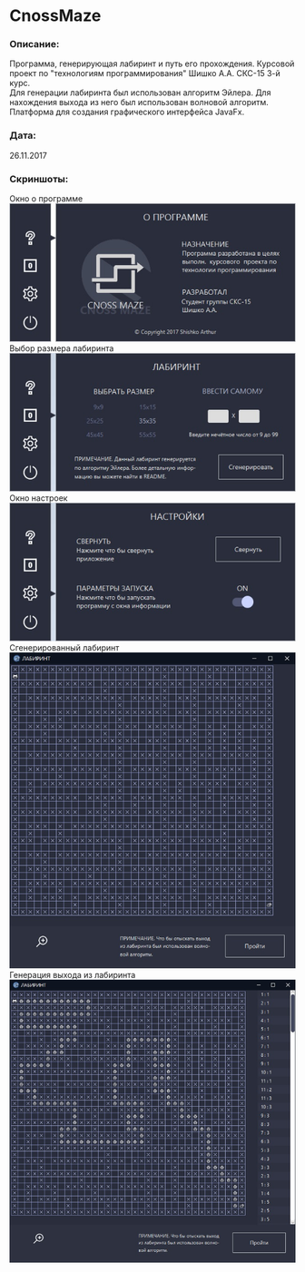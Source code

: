 # CnossMaze
### Описание:
Программа, генерирующая лабиринт и путь его прохождения. Курсовой проект по "технологиям программирования" Шишко А.А. СКС-15 3-й курс.<br>
Для генерации лабиринта был использован алгоритм Эйлера. Для нахождения выхода из него был использован волновой алгоритм. Платформа для создания графического интерфейса JavaFx.<br>
### Дата: <br> 
26.11.2017 <br>
### Скриншоты: <br>
Окно о программе <br>
![about](screenshots/about.jpg) <br>
Выбор размера лабиринта <br>
![about](screenshots/enter.jpg) <br>
Окно настроек <br>
![about](screenshots/setting.jpg) <br>
Сгенерированный лабиринт <br>
![about](screenshots/generation0.jpg) <br>
Генерация выхода из лабиринта <br>
![about](screenshots/generation1.jpg) <br>
